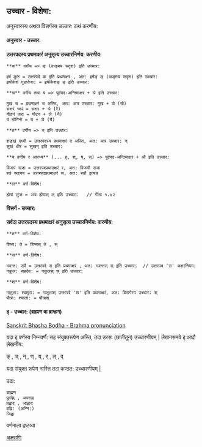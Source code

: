 
## उच्चार - विशेषा:

अनुस्वारस्य अथवा विसर्गस्य उच्चार: कथं करणीय:

#### अनुस्वार - उच्चार:

**उत्तरपदस्य प्रथमाक्षरं अनुसृत्य उच्चारनिर्णय: करणीय:**

```
**क** वर्गीय => ङ् (वाङ्‌मय सदृश) इति उच्चार:

हर्षं कुरु = उत्तरपदे क इति प्रथमाक्षरं , अत: हर्षङ् ङ् (वाङ्‌मय सदृश) इति उच्चार:
हृषीकेशं गुडाकेश: = हृषीकेशङ् ङ् इति उच्चार:
```


```
**च** वर्गीय तथा य => पूर्वपद-अन्तिमाक्षर + ञे इति उच्चार:

मुखं च = प्रथमाक्षरं च अस्ति, अत: अत्र उच्चार: मुख + ञे (खै)
सशरं चापं = सशर + ञे (रै)
यौवनं जरा = यौवन + ञे (नै)
यं योगिनो = य + ञे (यै)
```

```
**त** वर्गीय => न् इति उच्चार:

शङ्खं दध्मौ = उत्तरपदस्य प्रथमाक्षरं द अस्ति, अत: अत्र उच्चार: न्
सुखं धीरं = सुखन् इति उच्चार:
```

```
**य वर्गीय र आरभ्य** (... ह्, श्, ष्, स्) => पूर्वपद-अन्तिमाक्षर + औ इति उच्चार:

विजयं राजा = उत्तरपदप्रथमाक्षरं र, अत: विजयौ राजा
रथं स्थापय = उत्तरपदप्रथमाक्षरं स, अत: रथौ इत्यत्र
```

```
**ल** वर्ण-विशेष:

ह्येषां लुप्त = अत्र ह्येषाल् ल् इति उच्चार:   // गीता १.४२ 
```


#### विसर्ग - उच्चार:

**सर्वदा उत्तरपदस्य प्रथमाक्षरं अनुसृत्य उच्चारनिर्णय: करणीय:**

```
**त** वर्ण-विशेष:

शिष्य: ते = शिष्यस् ते , स्
```

```
**स** वर्ण-विशेष:

भवन्त: सर्वे = उत्तरपदे स इति प्रथमाक्षरं , अत: भवन्तस् स् इति उच्चार:  // उत्तरपद 'स' अक्षरनियम:
नकुल: सहदेव: = नकुलस् स् इति उच्चार:
```

```
**श** वर्ण-विशेष:

मातुला: श्वशुरा: = मातुलाश् उत्तरपदे 'श' इति प्रथमाक्षरं, अत: विसर्गस्य उच्चार: श्
पौत्रा: श्याला: = पौत्राश् 
```

#### ह् - उच्चार: (ब्राह्मण वा ब्राम्हण)

[Sanskrit Bhasha Bodha - Brahma pronunciation](https://www.youtube.com/watch?v=5Pplpi2kcug)

यदा ह् वर्णस्य निम्नवर्णै: सह संयुक्तरूपेण अस्ति, तदा उरसः (छातीतून) उच्चारणीयम् |
लेखनसमये ह् आदौ लेखनीय:

ङ् , ञ्  , न् , ण् , 
य् , र् , ल् , व्

यदा संयुक्त रूपेण नास्ति तदा कण्ठत: उच्चारणीयम् |

उदा:

```
ब्राह्मण
पूर्वाह्ण , अपराह्ण
प्रह्लाद , आह्लाद
वह्नि: (अग्नि:)
जिह्वा 

```


वर्णमाला द्रष्टव्या

[अक्षराणि](./?t=letters)
